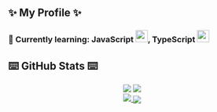 ## ✨ My Profile ✨
### 🍹 Currently learning: JavaScript <img width="25" height="25" src="https://media0.giphy.com/media/ln7z2eWriiQAllfVcn/source.gif">, TypeScript <img width="25" height="25" src="https://upload.wikimedia.org/wikipedia/commons/thumb/4/4c/Typescript_logo_2020.svg/1200px-Typescript_logo_2020.svg.png">

## ⌨️ GitHub Stats ⌨️
<p align = center>
<img src="https://github-readme-stats.vercel.app/api?username=Dennis1507&theme=tokyonight" />
<img src="https://github-readme-stats.vercel.app/api/wakatime?username=Denn1s&theme=tokyonight" />
</br>
<a href="https://github.com/dennis1507/discord_bot">
<img src="https://github-readme-stats.vercel.app/api/pin/?username=dennis1507&repo=discord_bot&theme=tokyonight" />
</a>
<img align="center" src="https://github-readme-stats.vercel.app/api/top-langs/?username=dennis1507&layout=compact&theme=tokyonight" />
</p>
